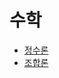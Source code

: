# 수학 
- [정수론](https://github.com/AAISSJ/AlgorithmStudy/blob/main/2024/Math/Number%20Theory/README.md)
- [조합론](https://github.com/AAISSJ/AlgorithmStudy/tree/main/2024/Math/Combinatorics)
